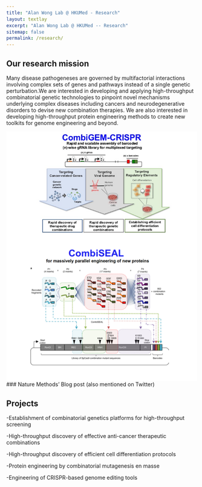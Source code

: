 ```yaml
---
title: "Alan Wong Lab @ HKUMed - Research"
layout: textlay
excerpt: "Alan Wong Lab @ HKUMed -- Research"
sitemap: false
permalink: /research/
---
```

<div style="text-align: left"> 
  
## Our research mission

Many disease pathogeneses are governed by multifactorial interactions involving complex sets of genes and pathways instead of a single genetic perturbation.We are interested in developing and applying high-throughput combinatorial genetic technologies to pinpoint novel mechanisms underlying complex diseases including cancers and neurodegenerative disorders to devise new combination therapies. We are also interested in developing high-throughput protein engineering methods to create new toolkits for genome engineering and beyond.

<img align="center" display="block" src="/images/misc/platform.jpg"  width="600">
<img align="center" display="block" src="/images/misc/combi_SEAL_project.png" width="600">
### Nature Methods’ Blog post (also mentioned on Twitter)


## Projects
-Establishment of combinatorial genetics platforms for high-throughput screening


-High-throughput discovery of effective anti-cancer therapeutic combinations


-High-throughput discovery of efficient cell differentiation protocols


-Protein engineering by combinatorial mutagenesis en masse


-Engineering of CRISPR-based genome editing tools
</div>


